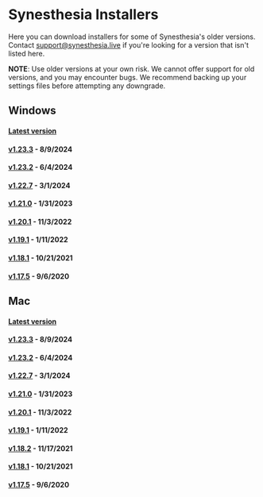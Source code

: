 # Synesthesia Installers

Here you can download installers for some of Synesthesia's older versions. Contact <support@synesthesia.live> if you're looking for a version that isn't listed here.

**NOTE**: Use older versions at your own risk. We cannot offer support for old versions, and you may encounter bugs. We recommend backing up your settings files before attempting any downgrade.

## Windows
#### [Latest version](https://production.synesthesia.live/windows/try)
#### [v1.23.3](https://www.dropbox.com/scl/fi/50jh6ik6qaascfxj5rqk6/synesthesia-installer-1.23.131.msi?rlkey=o5c8e53yar8j56b0olrpm8pp9&st=y7xx8ush&dl=0) - 8/9/2024
#### [v1.23.2](https://www.dropbox.com/scl/fi/l4o1hbxox7o4fm35ec5lf/synesthesia-windows-1.23.2.120.msi?rlkey=enue2x4osf66hccljrln31k3k&st=k5pqthg1&dl=1) - 6/4/2024
#### [v1.22.7](https://www.dropbox.com/scl/fi/8m6qet4xwi0pklq33lnte/synesthesia-windows-1.22.7.105.msi?rlkey=9r5f09mhl0j571a326t26qtyc&st=owzlcq2i&dl=1) - 3/1/2024
#### [v1.21.0](https://www.dropbox.com/scl/fi/ozbgflfzhauxluoygv5gf/Windows-1.21.0.78.msi?rlkey=jajc09yiw1mkuyhzhovpauz4x&dl=1) - 1/31/2023
#### [v1.20.1](https://www.dropbox.com/s/qjtexkl81mwueq5/windows-v1.20.1.71.msi?dl=1) - 11/3/2022
#### [v1.19.1](https://www.dropbox.com/s/fxtr0kvnk0sjfcg/windows-production-v1.19.1.53.msi?dl=1) - 1/11/2022
#### [v1.18.1](https://www.dropbox.com/s/cp5rq1jcdetyedi/windows-production-1.18.1.42.msi?dl=1) - 10/21/2021
#### [v1.17.5](https://www.dropbox.com/s/vji9hirlpxq1iv6/windows-production-1.17.5.25.msi?dl=1) - 9/6/2020

## Mac
#### [Latest version](https://production.synesthesia.live/mac/try)
#### [v1.23.3](https://www.dropbox.com/scl/fi/01aeykynagzlppgdio51s/Synesthesia-macos-1.23.3.130.zip?rlkey=1l6dstwem0f9o9b0xt03p1h9w&st=c8pca0ss&dl=0) - 8/9/2024
#### [v1.23.2](https://www.dropbox.com/scl/fi/zaw9day3fzppb51b2pvd6/synesthesia-mac-1.23.2.121.zip?rlkey=ivx28ln227twiqi0urt8jvkft&st=4sacduny&dl=1) - 6/4/2024
#### [v1.22.7](https://www.dropbox.com/scl/fi/5742k1rgmugddexed41fy/synesthesia-mac-1.22.7.106.zip?rlkey=wi7zqvgcxtqlk7hvo7cfzs1du&st=l7rlheti&dl=1) - 3/1/2024
#### [v1.21.0](https://www.dropbox.com/scl/fi/i3t24hcfzozx8f4vgq2b3/Mac-1.21.0.79.zip?rlkey=068byq1wveagiv1h3b5dkgh9q&dl=1) - 1/31/2023
#### [v1.20.1](https://www.dropbox.com/s/yf36o6gkg1n9b4o/mac-1.20.1.72.zip?dl=1) - 11/3/2022
#### [v1.19.1](https://www.dropbox.com/s/hk6sp1u0msd1tnh/mac-production-v1.19.1.52.zip?dl=1) - 1/11/2022
#### [v1.18.2](https://www.dropbox.com/s/7xqsamkha3yvoyb/osx-production-1.18.2.43.zip?dl=1) - 11/17/2021
#### [v1.18.1](https://www.dropbox.com/s/re6spe1y9k8r5wl/osx-production-1.18.1.41.zip?dl=1) - 10/21/2021
#### [v1.17.5](https://www.dropbox.com/s/zz0m211zkmczylq/osx-production-1.17.5.24.zip?dl=1) - 9/6/2020
